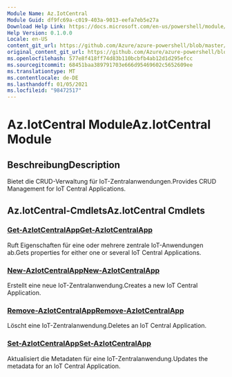 ```yaml
---
Module Name: Az.IotCentral
Module Guid: df9fc69a-c019-403a-9013-eefa7eb5e27a
Download Help Link: https://docs.microsoft.com/en-us/powershell/module/az.iotcentral
Help Version: 0.1.0.0
Locale: en-US
content_git_url: https://github.com/Azure/azure-powershell/blob/master/src/IotCentral/IotCentral/help/Az.IotCentral.md
original_content_git_url: https://github.com/Azure/azure-powershell/blob/master/src/IotCentral/IotCentral/help/Az.IotCentral.md
ms.openlocfilehash: 577e8f418ff74d83b110bcbfb4ab12d1d295efcc
ms.sourcegitcommit: 68451baa389791703e666d95469602c5652609ee
ms.translationtype: MT
ms.contentlocale: de-DE
ms.lasthandoff: 01/05/2021
ms.locfileid: "98472517"
---
```

# <span data-ttu-id="7c67f-101">Az.IotCentral Module</span><span class="sxs-lookup"><span data-stu-id="7c67f-101">Az.IotCentral Module</span></span>
## <span data-ttu-id="7c67f-102">Beschreibung</span><span class="sxs-lookup"><span data-stu-id="7c67f-102">Description</span></span>
<span data-ttu-id="7c67f-103">Bietet die CRUD-Verwaltung für IoT-Zentralanwendungen.</span><span class="sxs-lookup"><span data-stu-id="7c67f-103">Provides CRUD Management for IoT Central Applications.</span></span>

## <span data-ttu-id="7c67f-104">Az.IotCentral-Cmdlets</span><span class="sxs-lookup"><span data-stu-id="7c67f-104">Az.IotCentral Cmdlets</span></span>
### [<span data-ttu-id="7c67f-105">Get-AzIotCentralApp</span><span class="sxs-lookup"><span data-stu-id="7c67f-105">Get-AzIotCentralApp</span></span>](Get-AzIotCentralApp.md)
<span data-ttu-id="7c67f-106">Ruft Eigenschaften für eine oder mehrere zentrale IoT-Anwendungen ab.</span><span class="sxs-lookup"><span data-stu-id="7c67f-106">Gets properties for either one or several IoT Central Applications.</span></span>

### [<span data-ttu-id="7c67f-107">New-AzIotCentralApp</span><span class="sxs-lookup"><span data-stu-id="7c67f-107">New-AzIotCentralApp</span></span>](New-AzIotCentralApp.md)
<span data-ttu-id="7c67f-108">Erstellt eine neue IoT-Zentralanwendung.</span><span class="sxs-lookup"><span data-stu-id="7c67f-108">Creates a new IoT Central Application.</span></span>

### [<span data-ttu-id="7c67f-109">Remove-AzIotCentralApp</span><span class="sxs-lookup"><span data-stu-id="7c67f-109">Remove-AzIotCentralApp</span></span>](Remove-AzIotCentralApp.md)
<span data-ttu-id="7c67f-110">Löscht eine IoT-Zentralanwendung.</span><span class="sxs-lookup"><span data-stu-id="7c67f-110">Deletes an IoT Central Application.</span></span>

### [<span data-ttu-id="7c67f-111">Set-AzIotCentralApp</span><span class="sxs-lookup"><span data-stu-id="7c67f-111">Set-AzIotCentralApp</span></span>](Set-AzIotCentralApp.md)
<span data-ttu-id="7c67f-112">Aktualisiert die Metadaten für eine IoT-Zentralanwendung.</span><span class="sxs-lookup"><span data-stu-id="7c67f-112">Updates the metadata for an IoT Central Application.</span></span>

